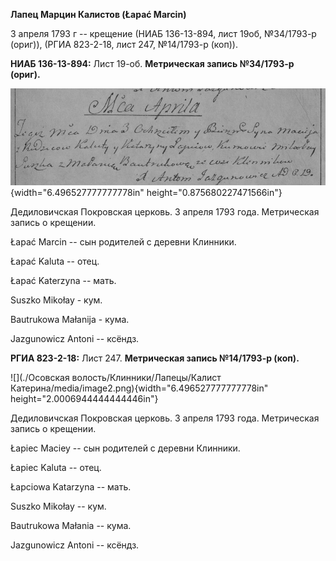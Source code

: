 **Лапец Марцин Калистов (Łapać Marcin)**

3 апреля 1793 г -- крещение (НИАБ 136-13-894, лист 19об, №34/1793-р
(ориг)), (РГИА 823-2-18, лист 247, №14/1793-р (коп)).

**НИАБ 136-13-894:** Лист 19-об. **Метрическая запись №34/1793-р
(ориг).**

![](./media/45d4b3dbbc07747e288d418746bd3170f805684c.png){width="6.496527777777778in"
height="0.875680227471566in"}

Дедиловичская Покровская церковь. 3 апреля 1793 года. Метрическая запись
о крещении.

Łapać Marcin -- сын родителей с деревни Клинники.

Łapać Kaluta -- отец.

Łapać Katerzyna -- мать.

Suszko Mikołay - кум.

Bautrukowa Małanija - кума.

Jazgunowicz Antoni -- ксёндз.

**РГИА 823-2-18:** Лист 247. **Метрическая запись №14/1793-р (коп).**

![](./Осовская волость/Клинники/Лапецы/Калист Катерина/media/image2.png){width="6.496527777777778in"
height="2.0006944444444446in"}

Дедиловичская Покровская церковь. 3 апреля 1793 года. Метрическая запись
о крещении.

Łapiec Maciey -- сын родителей с деревни Клинники.

Łapiec Kaluta -- отец.

Łapciowa Katarzyna -- мать.

Suszko Mikołay -- кум.

Bautrukowa Małania -- кума.

Jazgunowicz Antoni -- ксёндз.
